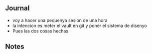 
## Journal
- voy a hacer una pequenya sesion de una hora 
- la intencion es meter el vault en git y poner el sistema de disenyo 
- Pues las dos cosas hechas 


## Notes
